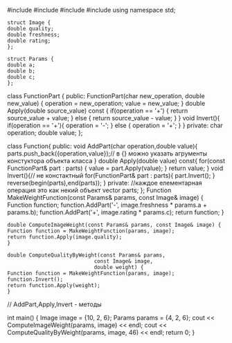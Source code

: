 #include <iostream>
#include <string>
#include <vector>
#include <algorithm>
using namespace std;

    struct Image {
    double quality;
    double freshness;
    double rating;
    };

    struct Params {
    double a;
    double b;
    double c;
    };
class FunctionPart {
public:
    FunctionPart(char new_operation, double new_value) {
        operation = new_operation;
        value = new_value;
    }
    double Apply(double source_value) const {
        if(operation == '+') {
            return source_value + value;
        } else {
            return source_value - value;
        }
    }
    void Invert(){
        if(operation == '+'){
            operation = '-';
        } else {
            operation = '+';
        }
    }
private:
    char operation;
    double value;
};

class Function{
public:
    void AddPart(char operation,double value){
        parts.push_back({operation,value});// в {} можно указать агрументы констуктора объекта класса 
    }
    double Apply(double value) const{
        for(const FunctionPart& part : parts) {
            value = part.Apply(value);
        }
        return value;
    }
    void Invert(){// не констактный
        for(FunctionPart& part : parts){
            part.Invert();
        }
        reverse(begin(parts),end(parts));
    }
private:
    //каждое елементарная операция это как некий объект
    vector<FunctionPart> parts;
};
    Function MakeWeightFunction(const Params& params,
                                const Image& image) {
    Function function;
    function.AddPart('-', image.freshness * params.a + params.b);
    function.AddPart('+', image.rating * params.c);
    return function;
    }

    double ComputeImageWeight(const Params& params, const Image& image) {
    Function function = MakeWeightFunction(params, image);
    return function.Apply(image.quality);
    }

    double ComputeQualityByWeight(const Params& params,
                                const Image& image,
                                double weight) {
    Function function = MakeWeightFunction(params, image);
    function.Invert();
    return function.Apply(weight);
    }
    

// AddPart,Apply,Invert - методы

int main() {
    Image image = {10, 2, 6};
    Params params = {4, 2, 6};
    cout << ComputeImageWeight(params, image) << endl;
    cout << ComputeQualityByWeight(params, image, 46) << endl;
    return 0;
}